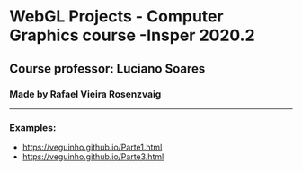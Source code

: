 # WebGL Projects - Computer Graphics course -Insper 2020.2
## Course professor:  Luciano Soares
### Made by Rafael Vieira Rosenzvaig

___

### Examples:
- https://veguinho.github.io/Parte1.html
- https://veguinho.github.io/Parte3.html
